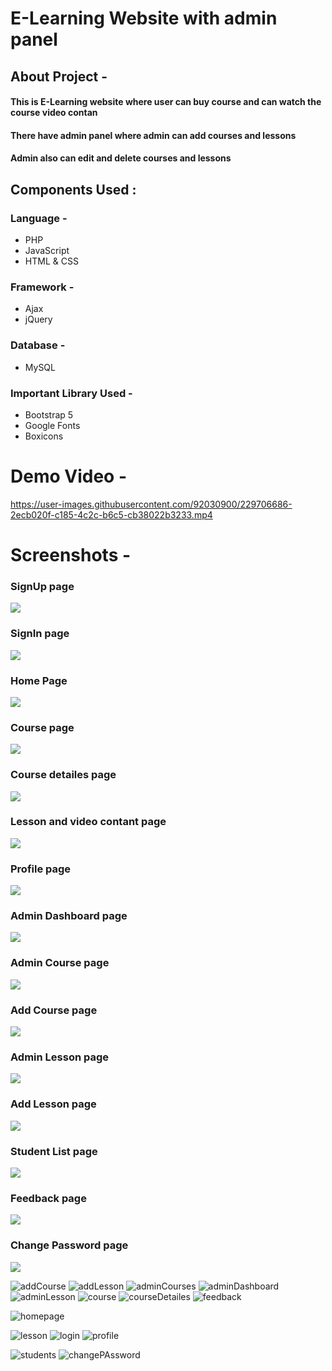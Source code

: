 # E-Learning Website with admin panel

## About Project -

<h4>This is E-Learning website where user can buy course and can watch the course video contan</h4>
<h4>There have admin panel where admin can add courses and lessons</h4>
<h4>Admin also can edit and delete courses and lessons</h4>


##  Components Used :
<h3>Language -</h4>
<ul>
  <li>PHP</li>
  <li>JavaScript</li>
  <li>HTML & CSS</li>
</ul>

<h3>Framework -</h4>
<ul>
  <li>Ajax</li>
  <li>jQuery</li>
  
</ul>

<h3>Database -</h2>
<ul>
  <li>MySQL</li> 
</ul>


<h3>Important Library Used -</h2>
<ul>
 <li>Bootstrap 5</li> 


  <li>Google Fonts</li>
  <li>Boxicons</li>

</ul>

# Demo Video -

https://user-images.githubusercontent.com/92030900/229706686-2ecb020f-c185-4c2c-b6c5-cb38022b3233.mp4

# Screenshots -


<h3>SignUp page</h2>
<img src="https://user-images.githubusercontent.com/92030900/229706044-8a60d00f-819f-427b-915a-ea2985014fda.JPG">

<h3>SignIn page</h2>
<img src="https://user-images.githubusercontent.com/92030900/229705983-ab50c8b0-b95f-4a6b-a945-cc5adc4ff94f.JPG">

<h3>Home Page</h2>
<img src="https://user-images.githubusercontent.com/92030900/229705934-fe094fb2-2a72-45dc-be3f-65c93a5cdb3f.JPG">

<h3>Course page</h2>
<img src="https://user-images.githubusercontent.com/92030900/229705901-c5c3d265-aefd-49e5-9e71-dfd3e67deebc.JPG">

<h3>Course detailes page</h2>
<img src="https://user-images.githubusercontent.com/92030900/229705910-61a8d1bf-eb3f-44bc-8278-f80b3c797753.JPG">

<h3>Lesson and video contant page</h2>
<img src="https://user-images.githubusercontent.com/92030900/229705975-2b103e72-425b-4071-8809-aa8636b8959f.JPG">

<h3>Profile page</h2>
<img src="https://user-images.githubusercontent.com/92030900/229705984-a1caadd0-67c7-4a57-9569-894baede7c3a.JPG">

<h3>Admin Dashboard page</h2>
<img src="https://user-images.githubusercontent.com/92030900/229705830-429f2c58-fc7b-44ae-a18b-48202f530297.JPG">

<h3>Admin Course page</h2>
<img src="https://user-images.githubusercontent.com/92030900/229705826-317ab5ac-2087-4a80-a42f-29e86bf23ccc.JPG">

<h3>Add Course page</h2>
<img src="https://user-images.githubusercontent.com/92030900/229705815-673ff9ff-c16f-4436-884c-cf6c80909042.JPG">

<h3>Admin Lesson page</h2>
<img src="https://user-images.githubusercontent.com/92030900/229705835-3f97ff8a-d7ac-46fb-a848-c5a677bb3904.JPG">

<h3>Add Lesson page</h2>
<img src="https://user-images.githubusercontent.com/92030900/229705822-366adb0e-f536-494b-849b-cc423f0972b7.JPG">

<h3>Student List page</h2>
<img src="https://user-images.githubusercontent.com/92030900/229706051-79d94923-e842-4cbc-a8aa-10bb0fa31a3f.JPG">

<h3>Feedback page</h2>
<img src="https://user-images.githubusercontent.com/92030900/229705915-90e93365-fe6a-4faa-ad26-dbed2bd8efd5.JPG">

<h3>Change Password page</h2>
<img src="https://user-images.githubusercontent.com/92030900/229709905-fafe834d-b1af-4f78-aced-f0b0c996ea5a.JPG">

![addCourse]()
![addLesson]()
![adminCourses]()
![adminDashboard]()
![adminLesson]()
![course](https://user-images.githubusercontent.com/92030900/229705901-c5c3d265-aefd-49e5-9e71-dfd3e67deebc.JPG)
![courseDetailes]()
![feedback]()

![homepage]()

![lesson]()
![login]()
![profile]()

![students]()
![changePAssword]()

